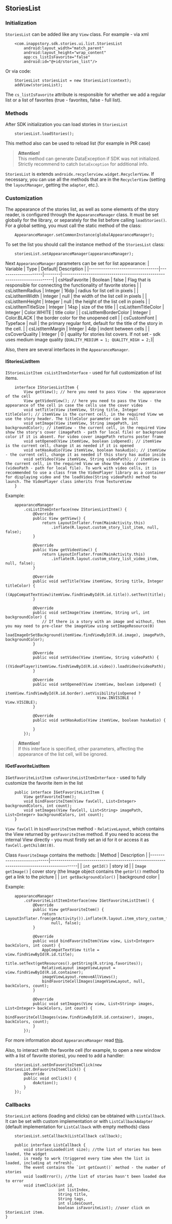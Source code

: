 ## StoriesList
### Initialization

`StoriesList` can be added like any `View` class. For example - via xml

```
	<com.inappstory.sdk.stories.ui.list.StoriesList
	    android:layout_width="match_parent"
	    android:layout_height="wrap_content"
        app:cs_listIsFavorite="false"
	    android:id="@+id/stories_list"/>
```

Or via code:
```
    StoriesList storiesList = new StoriesList(context);
    addView(storiesList);
```

The `cs_listIsFavorite` attribute is responsible for whether we add a regular list or a list of favorites (true - favorites, false - full list).

### Methods
After SDK initialization you can load stories in `StoriesList`

```
	storiesList.loadStories(); 
```
This method also can be used to reload list (for example in PtR case)

>**Attention!**  
>This method can generate DataException if SDK was not initialized. Strictly recommend to catch `DataException` for additional info.

`StoriesList` is extends `androidx.recyclerview.widget.RecyclerView`. If necessary, you can use all the methods that are in the `RecyclerView` (setting the `layoutManager`, getting the `adapter`, etc.).

### Customization

The appearance of the stories list, as well as some elements of the story reader, is configured through the `AppearanceManager` class. It must be set globally for the library, or separately for the list before calling `loadStories()`.
For a global setting, you must call the static method of the class:
```
    AppearanceManager.setCommonInstance(globalAppearanceManager);
```

To set the list you should call the instance method of the `StoriesList` class:
```
    storiesList.setAppearanceManager(appearanceManager);
```

Next `AppearanceManager` parameters can be set for list appearance:
| Variable                         | Type                | Default| Description                                                             |
|----------------------------------|---------------------|--------|-------------------------------------------------------------------------|
| csHasFavorite                    | Boolean             | false  | Flag that is responsible for connecting the functionality of favorite stories |
| csListItemRadius                 | Integer             | 16dp   | radius for list cell in pixels                                          |
| csListItemWidth                  | Integer             | null   | the width of the list cell in pixels                                    |
| csListItemHeight                 | Integer             | null   | the height of the list cell in pixels                                   |
| csListItemTitleSize              | Integer             | 14sp       | size of the title                                                       |
| csListItemTitleColor             | Integer             | Color.WHITE | title color                                                        |
| csListItemBorderColor            | Integer             | Color.BLACK | the border color for the unopened cell                             |
| csCustomFont                     | Typeface            | null   | the primary regular font, default for the title of the story in the cell. |
| csListItemMargin                 | Integer             | 4dp    | indent between cells                                                    |
| csCoverQuality                   | Integer             | 0      | quality for stories list covers. If not set - sdk uses medium image quality (`QUALITY_MEDIUM = 1; QUALITY_HIGH = 2;`)|

Also, there are several interfaces in the `AppearanceManager`.

#### IStoriesListItem

`IStoriesListItem csListItemInterface` - used for full customization of list items.

```
    interface IStoriesListItem {
        View getView(); // here you need to pass View - the appearance of the cell
        View getVideoView(); // here you need to pass the View - the appearance of the cell in case the cells use the cover video
        void setTitle(View itemView, String title, Integer titleColor); // itemView is the current cell, in the required View we use the story header. The titleColor parameter can be null
        void setImage(View itemView, String imagePath, int backgroundColor); // itemView - the current cell, in the required View show the story's cover (imagePath - path for local file) or background color if it is absent. For video cover imagePath returns poster frame 
        void setOpened(View itemView, boolean isOpened); // itemView is the current cell, change it as needed if it is opened
        void setHasAudio(View itemView, boolean hasAudio); // itemView - the current cell, change it as needed if this story has audio inside
        void setVideo(View itemView, String videoPath); // itemView is the current cell, in the required View we show the video cover (videoPath - path for local file). To work with video cells, it is recommended to use a class from the VideoPlayer library as a container for displaying video and the loadVideo(String videoPath) method to launch. The VideoPlayer class inherits from TextureView
    }
```

Example:
```
    appearanceManager
        .csListItemInterface(new IStoriesListItem() {
            @Override
            public View getView() {
                return LayoutInflater.from(MainActivity.this)
                    .inflate(R.layout.custom_story_list_item, null, false);
            }
    
            @Override
            public View getVideoView() {
                return LayoutInflater.from(MainActivity.this)
                    .inflate(R.layout.custom_story_list_video_item, null, false);
            }
    
            @Override
            public void setTitle(View itemView, String title, Integer titleColor) {
                ((AppCompatTextView)itemView.findViewById(R.id.title)).setText(title);
            }
    
            @Override
            public void setImage(View itemView, String url, int backgroundColor) {
                // If there is a story with an image and without, then you may need to pre-clear the imageView using setImageResource(0)
                loadImageOrSetBackground(itemView.findViewById(R.id.image), imagePath, backgroundColor);
            }
    
            @Override
            public void setVideo(View itemView, String videoPath) {
                ((VideoPlayer)itemView.findViewById(R.id.video)).loadVideo(videoPath);
            }
    
            @Override
            public void setOpened(View itemView, boolean isOpened) {
                itemView.findViewById(R.id.border).setVisibility(isOpened ?
                                        View.INVISIBLE : View.VISIBLE);
            }
    
            @Override
            public void setHasAudio(View itemView, boolean hasAudio) {
    
            }
        });
```

>**Attention!**  
>If this interface is specified, other parameters, affecting the appearance of the list cell, will be ignored.

#### IGetFavoriteListItem

`IGetFavoriteListItem csFavoriteListItemInterface` - used to fully customize the favorite item in the list
```
    public interface IGetFavoriteListItem {
        View getFavoriteItem();
        void bindFavoriteItem(View favCell, List<Integer> backgroundColors, int count);
        void setImages(View favCell, List<String> imagePath, List<Integer> backgroundColors, int count);
    }
```

`View favCell` in `bindFavoriteItem` method - `RelativeLayout`, which contains the View returned by `getFavoriteItem` method. If you need to access the internal View directly - you must firstly set an id for it or access it as `favCell.getChildAt(0)`.

Class `FavoriteImage` contains the methods:
| Method                     | Description                                                                               |
|----------------------------|-------------------------------------------------------------------------------------------|
| `int getId()`              | story id                                                                                  |
| `Image getImage()`         | cover story (the Image object contains the `getUrl()` method to get a link to the picture |
| `int getBackgroundColor()` | background color                                                                          |

Example:
```
    appearanceManager
        .csFavoriteListItemInterface(new IGetFavoriteListItem() {
            @Override
            public View getFavoriteItem() {
                return LayoutInflater.from(getActivity()).inflate(R.layout.item_story_custom_fav_new,
                    null, false);
            }

            @Override
            public void bindFavoriteItem(View view, List<Integer> backColors, int count) {
                AppCompatTextView title = view.findViewById(R.id.title);
                title.setText(getResources().getString(R.string.favorites));
                RelativeLayout imageViewLayout = view.findViewById(R.id.container);
                imageViewLayout.removeAllViews();
                bindFavoriteCellImages(imageViewLayout, null, backColors, count);
            }

            @Override
            public void setImages(View view, List<String> images, List<Integer> backColors, int count) {
                bindFavoriteCellImages(view.findViewById(R.id.container), images, backColors, count);
            }
        });
```

For more information about `AppearanceManager` read [this](https://github.com/paperrose/InAppStorySdkKt/blob/master/docs/AppearanceManager.md).

Also, to interact with the favorite cell (for example, to open a new window with a list of favorite stories), you need to add a handler:
```
    storiesList.setOnFavoriteItemClick(new StoriesList.OnFavoriteItemClick() {
        @Override
        public void onClick() {
            doAction();
        }
    });
```

### Callbacks
`StoriesList` actions (loading and clicks) can be obtained with `ListCallback`. It can be set with custom implementation or with `ListCallbackAdapter` (default implementation for `ListCallback` with empty methods) class
```
    storiesList.setCallback(ListCallback callback);
    
    public interface ListCallback {
        void storiesLoaded(int size); //the list of stories has been loaded, the widget
        is ready to work (triggered every time when the list is loaded, including at refresh).
        The event contains the `int getCount()` method - the number of stories
        void loadError(); //the list of stories hasn't been loaded due to error
        void itemClick(int id,
                       int listIndex,
                       String title,
                       String tags,
                       int slidesCount,
                       boolean isFavoriteList); //user click on StoriesList item.
}
```
